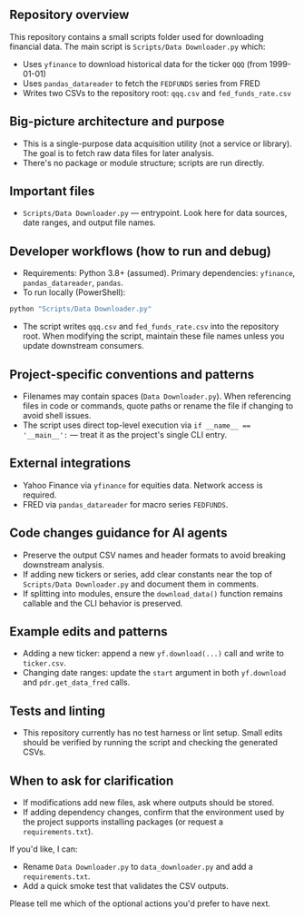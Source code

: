 ## Repository overview

This repository contains a small scripts folder used for downloading financial data. The main script is `Scripts/Data Downloader.py` which:
- Uses `yfinance` to download historical data for the ticker `QQQ` (from 1999-01-01)
- Uses `pandas_datareader` to fetch the `FEDFUNDS` series from FRED
- Writes two CSVs to the repository root: `qqq.csv` and `fed_funds_rate.csv`

## Big-picture architecture and purpose

- This is a single-purpose data acquisition utility (not a service or library). The goal is to fetch raw data files for later analysis.
- There's no package or module structure; scripts are run directly.

## Important files

- `Scripts/Data Downloader.py` — entrypoint. Look here for data sources, date ranges, and output file names.

## Developer workflows (how to run and debug)

- Requirements: Python 3.8+ (assumed). Primary dependencies: `yfinance`, `pandas_datareader`, `pandas`.
- To run locally (PowerShell):

```powershell
python "Scripts/Data Downloader.py"
```

- The script writes `qqq.csv` and `fed_funds_rate.csv` into the repository root. When modifying the script, maintain these file names unless you update downstream consumers.

## Project-specific conventions and patterns

- Filenames may contain spaces (`Data Downloader.py`). When referencing files in code or commands, quote paths or rename the file if changing to avoid shell issues.
- The script uses direct top-level execution via `if __name__ == '__main__':` — treat it as the project's single CLI entry.

## External integrations

- Yahoo Finance via `yfinance` for equities data. Network access is required.
- FRED via `pandas_datareader` for macro series `FEDFUNDS`.

## Code changes guidance for AI agents

- Preserve the output CSV names and header formats to avoid breaking downstream analysis.
- If adding new tickers or series, add clear constants near the top of `Scripts/Data Downloader.py` and document them in comments.
- If splitting into modules, ensure the `download_data()` function remains callable and the CLI behavior is preserved.

## Example edits and patterns

- Adding a new ticker: append a new `yf.download(...)` call and write to `ticker.csv`.
- Changing date ranges: update the `start` argument in both `yf.download` and `pdr.get_data_fred` calls.

## Tests and linting

- This repository currently has no test harness or lint setup. Small edits should be verified by running the script and checking the generated CSVs.

## When to ask for clarification

- If modifications add new files, ask where outputs should be stored.
- If adding dependency changes, confirm that the environment used by the project supports installing packages (or request a `requirements.txt`).

If you'd like, I can:
- Rename `Data Downloader.py` to `data_downloader.py` and add a `requirements.txt`.
- Add a quick smoke test that validates the CSV outputs.

Please tell me which of the optional actions you'd prefer to have next.
